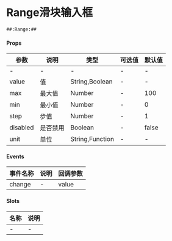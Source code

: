 # Range滑块输入框

```
##:Range:##
```

#### Props
| 参数      | 说明    | 类型      | 可选值       | 默认值   |
|---------- |-------- |---------- |------------- |--------- |
| -     | -   | -  |   -       |    -    |
| value     | 值   | String,Boolean  |     -     |    -    |
| max     | 最大值   | Number  |     -     |    100    |
| min     | 最小值   | Number  |     -     |    0    |
| step     | 步值   | Number  |     -     |    1    |
| disabled     | 是否禁用   | Boolean  |   -       |    false    |
| unit     | 单位   | String,Function  |     -     |    -    |

#### Events
| 事件名称 | 说明 | 回调参数 |
|---------|--------|---------|
| change | - | value |

#### Slots
| 名称 | 说明 | 
|---------|--------|
| - | - |